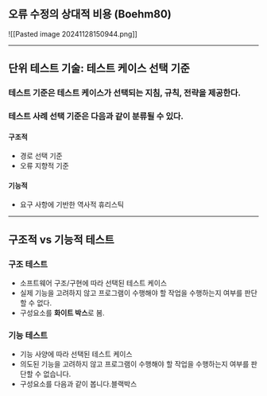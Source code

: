 ## 오류 수정의 상대적 비용 (Boehm80)

![[Pasted image 20241128150944.png]]

---
## 단위 테스트 기술: 테스트 케이스 선택 기준 
### 테스트 기준은 테스트 케이스가 선택되는 지침, 규칙, 전략을 제공한다. 
### 테스트 사례 선택 기준은 다음과 같이 분류될 수 있다. 
#### 구조적
- 경로 선택 기준
- 오류 지향적 기준
#### 기능적
- 요구 사항에 기반한 역사적 휴리스틱

---
## 구조적 vs 기능적 테스트 
### 구조 테스트 
- 소프트웨어 구조/구현에 따라 선택된 테스트 케이스 
- 실제 기능을 고려하지 않고 프로그램이 수행해야 할 작업을 수행하는지 여부를 판단할 수 없다. 
- 구성요소를 **화이트 박스**로 봄. 

### 기능 테스트 
- 기능 사양에 따라 선택된 테스트 케이스 
- 의도된 기능을 고려하지 않고 프로그램이 수행해야 할 작업을 수행하는지 여부를 판단할 수 없습니다. 
- 구성요소를 다음과 같이 봅니다.블랙박스